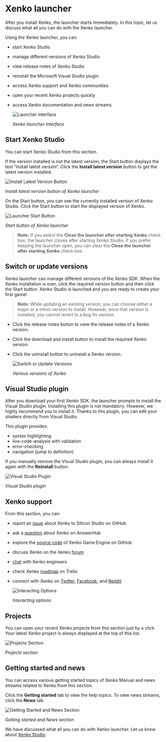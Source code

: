 # Xenko launcher

After you install Xenko, the launcher starts immediately. In this topic, let us discuss what all you can do with the Xenko launcher.

Using the Xenko launcher, you can:

* start Xenko Studio
* manage different versions of Xenko Studio
* view release notes of Xenko Studio
* reinstall the Microsoft Visual Studio plugin
* access Xenko support and Xenko communities
* open your recent Xenko projects quickly
* access Xenko documentation and news streams

   ![Launcher interface](media/LauncherInterface.png)

   *Xenko launcher interface*

## Start Xenko Studio

You can start Xenko Studio from this section.

If the version installed is not the latest version, the Start button displays the text “Install latest version”. Click the **Install latest version** button to get the latest version installed.

   ![Install Latest Version Button](media/InstallLatestVersionButton.png)

   *Install latest version button of Xenko launcher*

On the Start button, you can see the currently installed version of Xenko Studio. Click the Start button to start the displayed version of Xenko.

   ![Launcher Start Button](media/LauncherStartButton.png)

   *Start button of Xenko launcher*

>**Note:** If you select the **Close the launcher after starting Xenko** check box, the launcher closes after starting Xenko Studio. If you prefer keeping the launcher open, you can clear the **Close the launcher after starting Xenko** check box.

## Switch or update versions

Xenko launcher can manage different versions of the Xenko SDK. When the Xenko installation is over, click the required version button and then click the Start button. Xenko Studio is launched and you are ready to create your first game!

>**Note:** While updating an existing version, you can choose either a major or a minor version to install. However, once that version is installed, you cannot revert to a bug fix version.

* Click the release notes button to view the release notes of a Xenko version.
* Click the download and install button to install the required Xenko version.
* Click the uninstall button to uninstall a Xenko version.

   ![Switch or Update Versions](media/SwitchUpdateVersions.png)

   *Various versions of Xenko*

## Visual Studio plugin

After you download your first Xenko SDK, the launcher prompts to install the Visual Studio plugin. Installing this plugin is not mandatory. However, we highly recommend you to install it. Thanks to this plugin, you can edit your shaders directly from Visual Studio.

This plugin provides:

* syntax highlighting
* live-code-analysis with validation
* error-checking
* navigation (jump to definition)

If you manually remove the Visual Studio plugin, you can always install it again with the **Reinstall** button.

   ![Visual Studio Plugin](media/VisualStudioPlugin.png)

   *Visual Studio plugin*

## Xenko support

From this section, you can:

* report an [issue](https://github.com/SiliconStudio/xenko/issues/) about Xenko to Silicon Studio on GitHub
* ask a [question](http://answers.xenko.com/index.html) about Xenko on AnswerHub
* explore the [source code](https://github.com/SiliconStudio/xenko/) of Xenko Game Engine on GitHub
* discuss Xenko on the Xenko [forum](http://forums.xenko.com/)
* [chat](https://gitter.im/SiliconStudio/xenko) with Xenko engineers
* check Xenko [roadmap](https://trello.com/b/FwbjOjjB/xenko-roadmap) on Trello
* connect with Xenko on [Twitter](https://twitter.com/xenko3d), [Facebook](https://www.facebook.com/xenko3d), and [Reddit](https://www.reddit.com/r/xenko)

   ![Interacting Options](media/InteractingOptions.png)

   *Interacting options*

## Projects

You can open your recent Xenko projects from this section just by a click. Your latest Xenko project is always displayed at the top of this list.

   ![Projects Section](media/ProjectsSection.png)

   *Projects section*

## Getting started and news

You can access various getting started topics of Xenko Manual and news streams related to Xenko from this section.

Click the **Getting started** tab to view the help topics. To view news streams, click the **News** tab.

   ![Getting Started and News Section](media/GettingStartedNews.png)

   *Getting started and News section*

We have discussed what all you can do with Xenko launcher. Let us know about [Xenko Studio](http://doc.xenko.com/latest/manual/xenko-studio/index.html).
